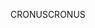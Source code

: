 <span data-ttu-id="19673-101">CRONUS</span><span class="sxs-lookup"><span data-stu-id="19673-101">CRONUS</span></span>